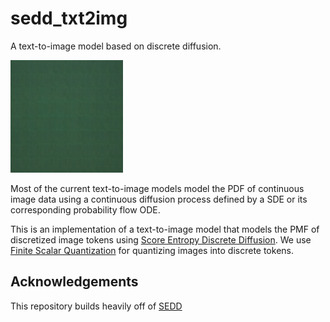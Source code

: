 # sedd_txt2img

A text-to-image model based on discrete diffusion.

<img src="animation.gif" width="180" height="180">


Most of the current text-to-image models model the PDF of continuous image data using a continuous diffusion process defined by a SDE or its corresponding probability flow ODE.


This is an implementation of a text-to-image model that models the PMF of discretized image tokens using [Score Entropy Discrete Diffusion](https://arxiv.org/abs/2310.16834).
We use [Finite Scalar Quantization](https://arxiv.org/abs/2309.15505) for quantizing images into discrete tokens.

## Acknowledgements

This repository builds heavily off of [SEDD](https://github.com/louaaron/Score-Entropy-Discrete-Diffusion)
